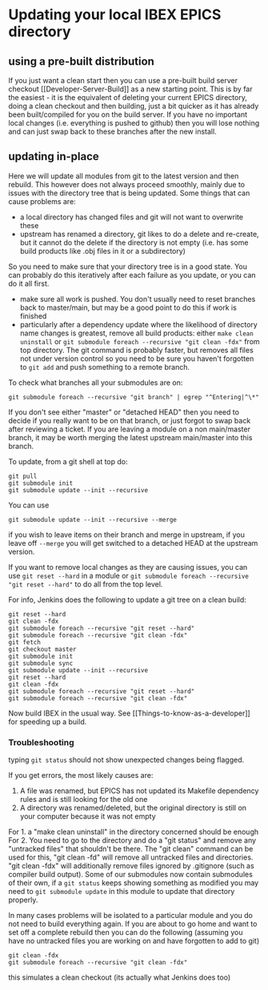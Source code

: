 # Updating your local IBEX EPICS directory

## using a pre-built distribution

If you just want a clean start then you can use a pre-built build server checkout [[Developer-Server-Build]] as a new starting point. This is by far the easiest - it is the equivalent of deleting your current EPICS directory, doing a clean checkout and then building, just a bit quicker as it has already been built/compiled for you on the build server. If you have no important local changes (i.e. everything is pushed to github) then you will lose nothing and can just swap back to these branches after the new install.

## updating in-place

Here we will update all modules from git to the latest version and then rebuild. This however does not always proceed smoothly, mainly due to issues with the directory tree that is being updated. Some things that can cause problems are:
- a local directory has changed files and git will not want to overwrite these
- upstream has renamed a directory, git likes to do a delete and re-create, but it cannot do the delete if the directory is not empty (i.e. has some build products like .obj files in it or a subdirectory)

So you need to make sure that your directory tree is in a good state. You can probably do this iteratively after each failure as you update, or you can do it all first. 
- make sure all work is pushed. You don't usually need to reset branches back to master/main, but may be a good point to do this if work is finished 
- particularly after a dependency update where the likelihood of directory name changes is greatest, remove all build products: either `make clean uninstall` or `git submodule foreach --recursive "git clean -fdx"` from top directory. The git command is probably faster, but removes all files not under version control so you need to be sure you haven't forgotten to `git add` and push something to a remote branch.   

To check what branches all your submodules are on:

    git submodule foreach --recursive "git branch" | egrep "^Entering|^\*"

If you don't see either "master" or "detached HEAD" then you need to decide if you really want to be on that branch, or just forgot to swap back after reviewing a ticket. If you are leaving a module on a non main/master branch, it may be worth merging the latest upstream main/master into this branch. 

To update, from a git shell at top do:

    git pull
    git submodule init
    git submodule update --init --recursive

You can use

    git submodule update --init --recursive --merge

if you wish to leave items on their branch and merge in upstream, if you leave off `--merge` you will get switched to a detached HEAD at the upstream version.    

If you want to remove local changes as they are causing issues, you can use `git reset --hard` in a module or `git submodule foreach --recursive "git reset --hard"` to do all from the top level.

For info, Jenkins does the following to update a git tree on a clean build:
```
git reset --hard
git clean -fdx 
git submodule foreach --recursive "git reset --hard"
git submodule foreach --recursive "git clean -fdx"
git fetch
git checkout master
git submodule init
git submodule sync
git submodule update --init --recursive
git reset --hard
git clean -fdx
git submodule foreach --recursive "git reset --hard"
git submodule foreach --recursive "git clean -fdx"
```

Now build IBEX in the usual way. See [[Things-to-know-as-a-developer]] for speeding up a build.

### Troubleshooting

typing `git status` should not show unexpected changes being flagged.

If you get errors, the most likely causes are:
1. A file was renamed, but EPICS has not updated its Makefile dependency rules and is still looking for the old one
2. A directory was renamed/deleted, but the original directory is still on your computer because it was not empty

For 1. a "make clean uninstall" in the directory concerned should be enough
For 2. You need to go to the directory and do a "git status" and remove any "untracked files" that shouldn't be there. The "git clean" command can be used for this, "git clean -fd" will remove all untracked files and directories. "git clean -fdx" will additionally remove files ignored by .gitignore (such as compiler build output). Some of our submodules now contain submodules of their own, if a `git status` keeps showing something as modified you may need to `git submodule update` in this module to update that directory properly.  

In many cases problems will be isolated to a particular module and you do not need to build everything again. If you are about to go home and want to set off a complete rebuild then you can do the following (assuming you have no untracked files you are working on and have forgotten to add to git)

    git clean -fdx
    git submodule foreach --recursive "git clean -fdx"

this simulates a clean checkout (its actually what Jenkins does too) 
   